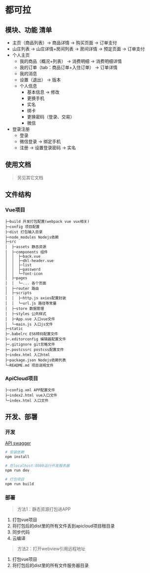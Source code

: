 # 都可拉

## 模块、功能 清单
- 主页（商品列表）-> 商品详情 -> 购买页面 -> 订单支付
- 山庄列表 -> 山庄详情+房间列表 -> 房间详情 -> 预定页面 -> 订单支付
- 个人主页
  - 我的商品（概况+列表） -> 消费明细 -> 消费明细详情
  - 我的订单（tab：商品订单+入住订单） -> 订单详情
  - 我的消息
  - 设置（退出） -> 版本
  - 个人信息
    - 基本信息 -> 修改
    - 更换手机
    - 实名
    - 绑卡
    - 更换密码（登录、交易）
    - 微信
- 登录注册
  - 登录
  - 微信登录 -> 绑定手机
  - 注册 -> 设置登录密码 -> 实名

## 使用文档
> 另见其它文档

## 文件结构
### Vue项目
```
├─build 开发打包配置(webpack vue vux相关)
├─config 项目配置
├─dist 打包输入目录
├─node_modules Nodejs依赖
├─src
│  ├─assets 静态资源
│  ├─components 组件
│  │  ├─back.vue
│  │  ├─dkl-header.vue
│  │  ├─list
│  │  ├─password
│  │  └─font-icon
│  ├─pages
│  │  └─... 各个页面
│  ├─router 路由
│  ├─scripts
│  │  ├─http.js axios配置封装
│  │  └─url.js 路径等常量
│  ├─store 数据管理
│  ├─styles 公共样式
│  ├─App.vue 入口vue文件
│  └─main.js 入口js文件
├─static
├─.babelrc ES6转码配置文件
├─.editorconfig 编辑器配置文件
├─.gitignore git忽略文件
├─.postcssrc postcss配置文件
├─index.html 入口html
├─package.json Nodejs依赖列表
└─README.md 项目说明文件
```
### ApiCloud项目
```
├─config.xml APP配置文件
├─index2.html vue入口文件
└─index.html 入口文件
```

## 开发、部署
### 开发
[API swagger](http://101.132.146.168:114/swagger/ui/index#/)
``` bash
# 安装依赖
npm install

# 在localhost:8080运行开发服务器
npm run dev

# 打包项目
npm run build
```
### 部署
> 方法1：静态资源打包进APP

1. 打包vue项目
2. 将打包后的dist里的所有文件丢到apicloud项目根目录
3. 同步代码
4. 云编译
> 方法2：打开webview引用远程地址

1. 打包vue项目
2. 将打包后的dist里的所有文件服务器目录